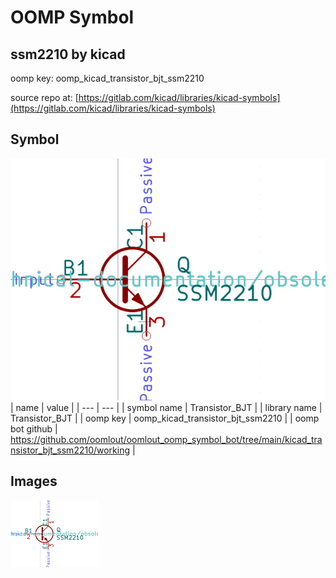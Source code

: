 # OOMP Symbol  
## ssm2210  by kicad  
  
oomp key: oomp_kicad_transistor_bjt_ssm2210  
  
source repo at: [https://gitlab.com/kicad/libraries/kicad-symbols](https://gitlab.com/kicad/libraries/kicad-symbols)  
## Symbol  
  
[![working.png](working_600.png)](working.png)  
| name | value | 
| --- | --- | 
| symbol name | Transistor_BJT | 
| library name | Transistor_BJT | 
| oomp key | oomp_kicad_transistor_bjt_ssm2210 | 
| oomp bot github | https://github.com/oomlout/oomlout_oomp_symbol_bot/tree/main/kicad_transistor_bjt_ssm2210/working | 
## Images  
  
[![working.png](working_140.png)](working.png)  
